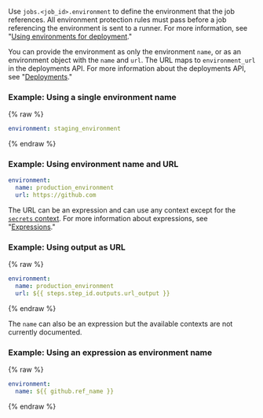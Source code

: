 Use `jobs.<job_id>.environment` to define the environment that the job references. All environment protection rules must pass before a job referencing the environment is sent to a runner. For more information, see "[Using environments for deployment](/actions/deployment/using-environments-for-deployment)."

You can provide the environment as only the environment `name`, or as an environment object with the `name` and `url`. The URL maps to `environment_url` in the deployments API. For more information about the deployments API, see "[Deployments](/rest/reference/repos#deployments)."

### Example: Using a single environment name
{% raw %}
```yaml
environment: staging_environment
```
{% endraw %}

### Example: Using environment name and URL

```yaml
environment:
  name: production_environment
  url: https://github.com
```

The URL can be an expression and can use any context except for the [`secrets` context](/actions/learn-github-actions/contexts#contexts). For more information about expressions, see "[Expressions](/actions/learn-github-actions/expressions)."

### Example: Using output as URL
{% raw %}
```yaml
environment:
  name: production_environment
  url: ${{ steps.step_id.outputs.url_output }}
```
{% endraw %}

The `name` can also be an expression but the available contexts are not currently documented.

### Example: Using an expression as environment name
{% raw %}
```yaml
environment:
  name: ${{ github.ref_name }}
```
{% endraw %}
